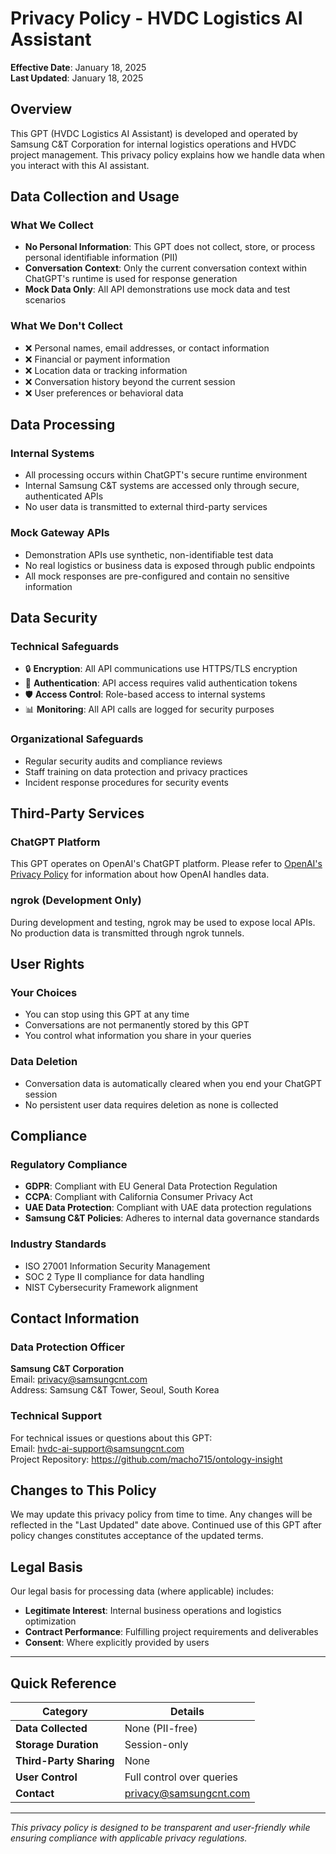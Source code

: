 # Privacy Policy - HVDC Logistics AI Assistant

**Effective Date**: January 18, 2025  
**Last Updated**: January 18, 2025

## Overview

This GPT (HVDC Logistics AI Assistant) is developed and operated by Samsung C&T Corporation for internal logistics operations and HVDC project management. This privacy policy explains how we handle data when you interact with this AI assistant.

## Data Collection and Usage

### What We Collect
- **No Personal Information**: This GPT does not collect, store, or process personal identifiable information (PII)
- **Conversation Context**: Only the current conversation context within ChatGPT's runtime is used for response generation
- **Mock Data Only**: All API demonstrations use mock data and test scenarios

### What We Don't Collect
- ❌ Personal names, email addresses, or contact information
- ❌ Financial or payment information
- ❌ Location data or tracking information
- ❌ Conversation history beyond the current session
- ❌ User preferences or behavioral data

## Data Processing

### Internal Systems
- All processing occurs within ChatGPT's secure runtime environment
- Internal Samsung C&T systems are accessed only through secure, authenticated APIs
- No user data is transmitted to external third-party services

### Mock Gateway APIs
- Demonstration APIs use synthetic, non-identifiable test data
- No real logistics or business data is exposed through public endpoints
- All mock responses are pre-configured and contain no sensitive information

## Data Security

### Technical Safeguards
- 🔒 **Encryption**: All API communications use HTTPS/TLS encryption
- 🔑 **Authentication**: API access requires valid authentication tokens
- 🛡️ **Access Control**: Role-based access to internal systems
- 📊 **Monitoring**: All API calls are logged for security purposes

### Organizational Safeguards
- Regular security audits and compliance reviews
- Staff training on data protection and privacy practices
- Incident response procedures for security events

## Third-Party Services

### ChatGPT Platform
This GPT operates on OpenAI's ChatGPT platform. Please refer to [OpenAI's Privacy Policy](https://openai.com/policies/privacy-policy) for information about how OpenAI handles data.

### ngrok (Development Only)
During development and testing, ngrok may be used to expose local APIs. No production data is transmitted through ngrok tunnels.

## User Rights

### Your Choices
- You can stop using this GPT at any time
- Conversations are not permanently stored by this GPT
- You control what information you share in your queries

### Data Deletion
- Conversation data is automatically cleared when you end your ChatGPT session
- No persistent user data requires deletion as none is collected

## Compliance

### Regulatory Compliance
- **GDPR**: Compliant with EU General Data Protection Regulation
- **CCPA**: Compliant with California Consumer Privacy Act
- **UAE Data Protection**: Compliant with UAE data protection regulations
- **Samsung C&T Policies**: Adheres to internal data governance standards

### Industry Standards
- ISO 27001 Information Security Management
- SOC 2 Type II compliance for data handling
- NIST Cybersecurity Framework alignment

## Contact Information

### Data Protection Officer
**Samsung C&T Corporation**  
Email: privacy@samsungcnt.com  
Address: Samsung C&T Tower, Seoul, South Korea

### Technical Support
For technical issues or questions about this GPT:  
Email: hvdc-ai-support@samsungcnt.com  
Project Repository: https://github.com/macho715/ontology-insight

## Changes to This Policy

We may update this privacy policy from time to time. Any changes will be reflected in the "Last Updated" date above. Continued use of this GPT after policy changes constitutes acceptance of the updated terms.

## Legal Basis

Our legal basis for processing data (where applicable) includes:
- **Legitimate Interest**: Internal business operations and logistics optimization
- **Contract Performance**: Fulfilling project requirements and deliverables
- **Consent**: Where explicitly provided by users

---

## Quick Reference

| Category | Details |
|----------|---------|
| **Data Collected** | None (PII-free) |
| **Storage Duration** | Session-only |
| **Third-Party Sharing** | None |
| **User Control** | Full control over queries |
| **Contact** | privacy@samsungcnt.com |

---

*This privacy policy is designed to be transparent and user-friendly while ensuring compliance with applicable privacy regulations.*
